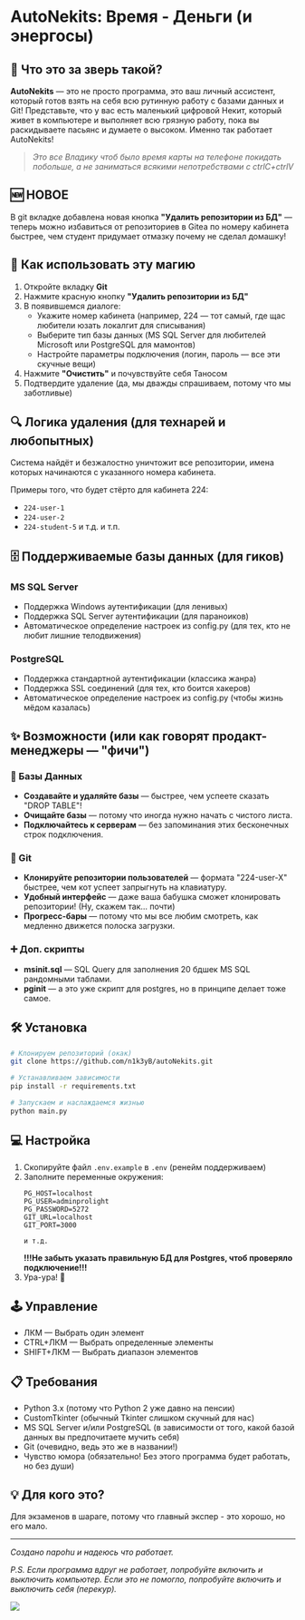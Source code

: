 # AutoNekits: Время - Деньги (и энергосы)

## 🤔 Что это за зверь такой?

**AutoNekits** — это не просто программа, это ваш личный ассистент, который готов взять на себя всю рутинную работу с базами данных и Git! Представьте, что у вас есть маленький цифровой Некит, который живет в компьютере и выполняет всю грязную работу, пока вы раскидываете пасьянс и думаете о высоком. Именно так работает AutoNekits!

> *Это все Владику чтоб было время карты на телефоне покидать побольше, а не заниматься всякими непотребствами с ctrlC+ctrlV* 


## 🆕 НОВОЕ
В git вкладке добавлена новая кнопка **"Удалить репозитории из БД"** — теперь можно избавиться от репозиториев в Gitea по номеру кабинета быстрее, чем студент придумает отмазку почему не сделал домашку!

## 🧹 Как использовать эту магию

1. Откройте вкладку **Git** 
2. Нажмите красную кнопку **"Удалить репозитории из БД"** 
3. В появившемся диалоге:
   - Укажите номер кабинета (например, 224 — тот самый, где щас любители юзать локалгит для списывания)
   - Выберите тип базы данных (MS SQL Server для любителей Microsoft или PostgreSQL для мамонтов)
   - Настройте параметры подключения (логин, пароль — все эти скучные вещи)
4. Нажмите **"Очистить"** и почувствуйте себя Таносом
5. Подтвердите удаление (да, мы дважды спрашиваем, потому что мы заботливые)

## 🔍 Логика удаления (для технарей и любопытных)

Система найдёт и безжалостно уничтожит все репозитории, имена которых начинаются с указанного номера кабинета. 

Примеры того, что будет стёрто для кабинета 224:
- `224-user-1` 
- `224-user-2` 
- `224-student-5` 
и т.д. и т.п.

## 🗄️ Поддерживаемые базы данных (для гиков)

### MS SQL Server
- Поддержка Windows аутентификации (для ленивых)
- Поддержка SQL Server аутентификации (для параноиков)
- Автоматическое определение настроек из config.py (для тех, кто не любит лишние телодвижения)

### PostgreSQL  
- Поддержка стандартной аутентификации (классика жанра)
- Поддержка SSL соединений (для тех, кто боится хакеров)
- Автоматическое определение настроек из config.py (чтобы жизнь мёдом казалась)

## ✨ Возможности (или как говорят продакт-менеджеры — "фичи")

### 🔧 Базы Данных
- **Создавайте и удаляйте базы** — быстрее, чем успеете сказать "DROP TABLE"!
- **Очищайте базы** — потому что иногда нужно начать с чистого листа.
- **Подключайтесь к серверам** — без запоминания этих бесконечных строк подключения.

### 🐙 Git
- **Клонируйте репозитории пользователей** — формата "224-user-X" быстрее, чем кот успеет запрыгнуть на клавиатуру.
- **Удобный интерфейс** — даже ваша бабушка сможет клонировать репозитории! (Ну, скажем так... почти)
- **Прогресс-бары** — потому что мы все любим смотреть, как медленно движется полоска загрузки.

### ➕ Доп. скрипты
- **msinit.sql** — SQL Query для заполнения 20 бдшек MS SQL рандомными таблами.
- **pginit** — а это уже скрипт для postgres, но в принципе делает тоже самое.

## 🛠️ Установка

```bash
# Клонируем репозиторий (окак)
git clone https://github.com/n1k3yB/autoNekits.git

# Устанавливаем зависимости
pip install -r requirements.txt

# Запускаем и наслаждаемся жизнью
python main.py
```

## 💻 Настройка

1. Скопируйте файл `.env.example` в `.env` (ренейм поддерживаем)
2. Заполните переменные окружения:
   ```
   PG_HOST=localhost
   PG_USER=adminprolight
   PG_PASSWORD=5272
   GIT_URL=localhost
   GIT_PORT=3000

   и т.д.
   ```
   **!!!Не забыть указать правильную БД для Postgres, чтоб проверяло подключение!!!**
3. Ура-ура! 🌟

## 🕹️ Управление

- ЛКМ — Выбрать один элемент
- CTRL+ЛКМ — Выбрать определенные элементы
- SHIFT+ЛКМ — Выбрать диапазон элементов

## 📋 Требования

- Python 3.x (потому что Python 2 уже давно на пенсии)
- CustomTkinter (обычный Tkinter слишком скучный для нас)
- MS SQL Server и/или PostgreSQL (в зависимости от того, какой базой данных вы предпочитаете мучить себя)
- Git (очевидно, ведь это же в названии!)
- Чувство юмора (обязательно! Без этого программа будет работать, но без души)

## 💡 Для кого это?

Для экзаменов в шараге, потому что главный экспер - это хорошо, но его мало.


---

*Создано napohu и надеюсь что работает.*

*P.S. Если программа вдруг не работает, попробуйте включить и выключить компьютер. Если это не помогло, попробуйте включить и выключить себя (перекур).*

<div>
<img src="https://avatars.mds.yandex.net/i?id=59de0ae4257e09e862e6c22dad802b62_l-5644622-images-thumbs&n=13">
</div>

